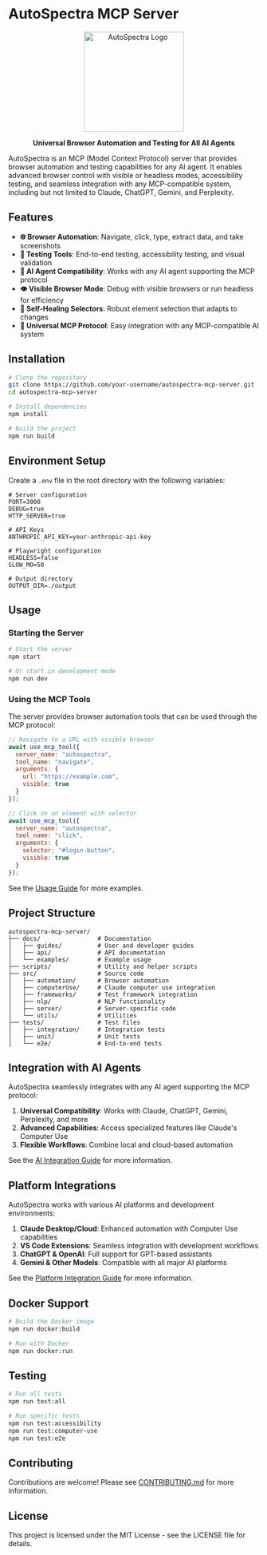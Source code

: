 # AutoSpectra MCP Server

<div align="center">
  <img src="assets/logo.svg" alt="AutoSpectra Logo" width="200">
  <p><strong>Universal Browser Automation and Testing for All AI Agents</strong></p>
</div>

AutoSpectra is an MCP (Model Context Protocol) server that provides browser automation and testing capabilities for any AI agent. It enables advanced browser control with visible or headless modes, accessibility testing, and seamless integration with any MCP-compatible system, including but not limited to Claude, ChatGPT, Gemini, and Perplexity.

## Features

- **🌐 Browser Automation**: Navigate, click, type, extract data, and take screenshots
- **🧪 Testing Tools**: End-to-end testing, accessibility testing, and visual validation
- **🤖 AI Agent Compatibility**: Works with any AI agent supporting the MCP protocol
- **👁️ Visible Browser Mode**: Debug with visible browsers or run headless for efficiency
- **🔄 Self-Healing Selectors**: Robust element selection that adapts to changes
- **🔌 Universal MCP Protocol**: Easy integration with any MCP-compatible AI system

## Installation

```bash
# Clone the repository
git clone https://github.com/your-username/autospectra-mcp-server.git
cd autospectra-mcp-server

# Install dependencies
npm install

# Build the project
npm run build
```

## Environment Setup

Create a `.env` file in the root directory with the following variables:

```
# Server configuration
PORT=3000
DEBUG=true
HTTP_SERVER=true

# API Keys
ANTHROPIC_API_KEY=your-anthropic-api-key

# Playwright configuration
HEADLESS=false
SLOW_MO=50

# Output directory
OUTPUT_DIR=./output
```

## Usage

### Starting the Server

```bash
# Start the server
npm start

# Or start in development mode
npm run dev
```

### Using the MCP Tools

The server provides browser automation tools that can be used through the MCP protocol:

```javascript
// Navigate to a URL with visible browser
await use_mcp_tool({
  server_name: "autospectra",
  tool_name: "navigate",
  arguments: {
    url: "https://example.com",
    visible: true
  }
});

// Click on an element with selector
await use_mcp_tool({
  server_name: "autospectra",
  tool_name: "click",
  arguments: {
    selector: "#login-button",
    visible: true
  }
});
```

See the [Usage Guide](docs/api/tools/USAGE_GUIDE.md) for more examples.

## Project Structure

```
autospectra-mcp-server/
├── docs/                # Documentation
│   ├── guides/          # User and developer guides
│   ├── api/             # API documentation
│   └── examples/        # Example usage
├── scripts/             # Utility and helper scripts
├── src/                 # Source code
│   ├── automation/      # Browser automation
│   ├── computerUse/     # Claude computer use integration
│   ├── frameworks/      # Test framework integration
│   ├── nlp/             # NLP functionality
│   ├── server/          # Server-specific code
│   └── utils/           # Utilities
├── tests/               # Test files
│   ├── integration/     # Integration tests
│   ├── unit/            # Unit tests
│   └── e2e/             # End-to-end tests
```

## Integration with AI Agents

AutoSpectra seamlessly integrates with any AI agent supporting the MCP protocol:

1. **Universal Compatibility**: Works with Claude, ChatGPT, Gemini, Perplexity, and more
2. **Advanced Capabilities**: Access specialized features like Claude's Computer Use
3. **Flexible Workflows**: Combine local and cloud-based automation

See the [AI Integration Guide](docs/guides/computer-use/COMPUTER_USE.md) for more information.

## Platform Integrations

AutoSpectra works with various AI platforms and development environments:

1. **Claude Desktop/Cloud**: Enhanced automation with Computer Use capabilities
2. **VS Code Extensions**: Seamless integration with development workflows
3. **ChatGPT & OpenAI**: Full support for GPT-based assistants
4. **Gemini & Other Models**: Compatible with all major AI platforms

See the [Platform Integration Guide](docs/guides/browser/CLINE_BROWSER_INTEGRATION.md) for more information.

## Docker Support

```bash
# Build the Docker image
npm run docker:build

# Run with Docker
npm run docker:run
```

## Testing

```bash
# Run all tests
npm run test:all

# Run specific tests
npm run test:accessibility
npm run test:computer-use
npm run test:e2e
```

## Contributing

Contributions are welcome! Please see [CONTRIBUTING.md](CONTRIBUTING.md) for more information.

## License

This project is licensed under the MIT License - see the LICENSE file for details.
